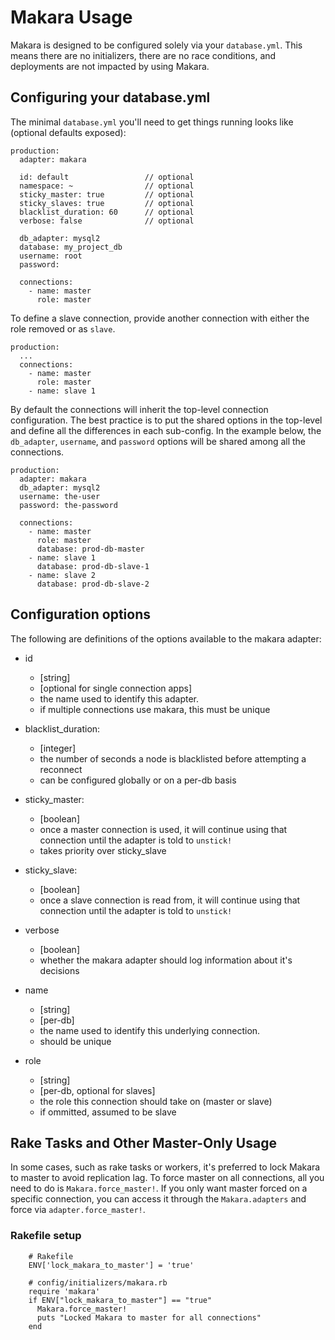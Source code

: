 # Makara Usage

Makara is designed to be configured solely via your `database.yml`. This means there are no initializers, there are no race conditions, and deployments are not impacted by using Makara.

## Configuring your database.yml

The minimal `database.yml` you'll need to get things running looks like (optional defaults exposed):

    production:
      adapter: makara

      id: default                 // optional
      namespace: ~                // optional
      sticky_master: true         // optional
      sticky_slaves: true         // optional
      blacklist_duration: 60      // optional
      verbose: false              // optional

      db_adapter: mysql2
      database: my_project_db
      username: root
      password: 

      connections:
        - name: master
          role: master

To define a slave connection, provide another connection with either the role removed or as `slave`.

    production:
      ...
      connections:
        - name: master
          role: master
        - name: slave 1

By default the connections will inherit the top-level connection configuration. The best practice is to put the shared options in the top-level and define all the differences in each sub-config. In the example below, the `db_adapter`, `username`, and `password` options will be shared among all the connections.

    production:
      adapter: makara
      db_adapter: mysql2
      username: the-user
      password: the-password

      connections:
        - name: master
          role: master
          database: prod-db-master
        - name: slave 1
          database: prod-db-slave-1
        - name: slave 2
          database: prod-db-slave-2

## Configuration options

The following are definitions of the options available to the makara adapter:
  
* id
  - [string]
  - [optional for single connection apps]
  - the name used to identify this adapter. 
  - if multiple connections use makara, this must be unique
    
* blacklist_duration:
  - [integer]
  - the number of seconds a node is blacklisted before attempting a reconnect
  - can be configured globally or on a per-db basis

* sticky_master:
  - [boolean]
  - once a master connection is used, it will continue using that connection until the adapter is told to `unstick!`
  - takes priority over sticky_slave

* sticky_slave:
  - [boolean]
  - once a slave connection is read from, it will continue using that connection until the adapter is told to `unstick!`

* verbose
  - [boolean]
  - whether the makara adapter should log information about it's decisions

* name
  - [string]
  - [per-db]
  - the name used to identify this underlying connection. 
  - should be unique

* role
  - [string]
  - [per-db, optional for slaves]
  - the role this connection should take on (master or slave)
  - if ommitted, assumed to be slave
  
## Rake Tasks and Other Master-Only Usage

In some cases, such as rake tasks or workers, it's preferred to lock Makara to master to avoid replication lag. To force master on all connections, all you need to do is `Makara.force_master!`. If you only want master forced on a specific connection, you can access it through the `Makara.adapters` and force via `adapter.force_master!`.

### Rakefile setup

		# Rakefile
		ENV['lock_makara_to_master'] = 'true'
		
		# config/initializers/makara.rb
		require 'makara'
		if ENV["lock_makara_to_master"] == "true"
		  Makara.force_master!
		  puts "Locked Makara to master for all connections"
		end